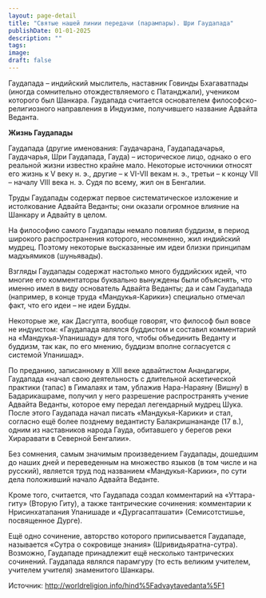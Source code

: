 ```yaml
---
layout: page-detail
title: "Святые нашей линии передачи (парампары). Шри Гаудапада"
publishDate: 01-01-2025
description: ""
tags:
image:
draft: false
---
```


Гаудапада – индийский мыслитель, наставник Говинды Бхагаватпады (иногда сомнительно отождествляемого с Патанджали), учеником которого был Шанкара. Гаудапада считается основателем философско-религиозного направления в Индуизме, получившего название Адвайта Веданта.

**Жизнь Гаудапады**

Гаудапада (другие именования: Гаудачарана, Гаудападачарья, Гаудачарья, Шри Гаудапада, Гауда) – историческое лицо, однако о его реальной жизни известно крайне мало. Некоторые источники относят его жизнь к V веку н. э., другие – к VI-VII векам н. э., третьи – к концу VII – началу VIII века н. э. Судя по всему, жил он в Бенгалии. 

Труды Гаудапады содержат первое систематическое изложение и истолкование Адвайта Веданты; они оказали огромное влияние на Шанкару и Адвайту в целом.

На философию самого Гаудапады немало повлиял буддизм, в период широкого распространения которого, несомненно, жил индийский мудрец. Поэтому некоторые высказанные им идеи близки принципам мадхьямиков (шуньявады). 

Взгляды Гаудапады содержат настолько много буддийских идей, что многие его комментаторы буквально вынуждены были объяснять, что именно имел в виду основатель Адвайта Веданты; да и сам Гаудапада (например, в конце труда «Мандукья-Карики») специально отмечал факт, что его идеи – не идеи Будды.

Некоторые же, как Дасгупта, вообще говорят, что философ был вовсе не индуистом: «Гаудапада являлся буддистом и составил комментарий на «Мандукья-Упанишаду» для того, чтобы объединить Веданту и буддизм, так как, по его мнению, буддизм вполне согласуется с системой Упанишад».

По преданию, записанному в XIII веке адвайтистом Анандагири, Гаудапада «начал свою деятельность с длительной аскетической практики (тапас) в Гималаях и там, ублажив Нара-Нараяну (Вишну) в Бадарикашраме, получил у него разрешение распространять учение Адвайта Веданты, которое ему передал легендарный мудрец Шука. После этого Гаудапада начал писать «Мандукья-Карики» и стал, согласно ещё более позднему ведантисту Балакришнананде (17 в.), одним из наставников народа Гауда, обитавшего у берегов реки Хираравати в Северной Бенгалии».

Без сомнения, самым значимым произведением Гаудапады, дошедшим до наших дней и переведенным на множество языков (в том числе и на русский), является труд под названием «Мандукья-Карики», по сути дела положивший начало Адвайта Веданте. 

Кроме того, считается, что Гаудапада создал комментарий на «Уттара-гиту» (Вторую Гиту), а также тантрические сочинения: комментарии к Нрисинхатапания Упанишаде и «Дургасапташати» (Семисотстишье, посвященное Дурге).

Ещё одно сочинение, авторство которого приписывается Гаудападе, называется «Сутра о сокровище знания» (Шривидьяратна-сутра). Возможно, Гаудападе принадлежит ещё несколько тантрических сочинений. Гаудапада являлся парамгуру (то есть великим учителем, учителем учителя) знаменитого Шанкары.

Источник: <http://worldreligion.info/hind%5Fadvaytavedanta%5F1>
  
  

